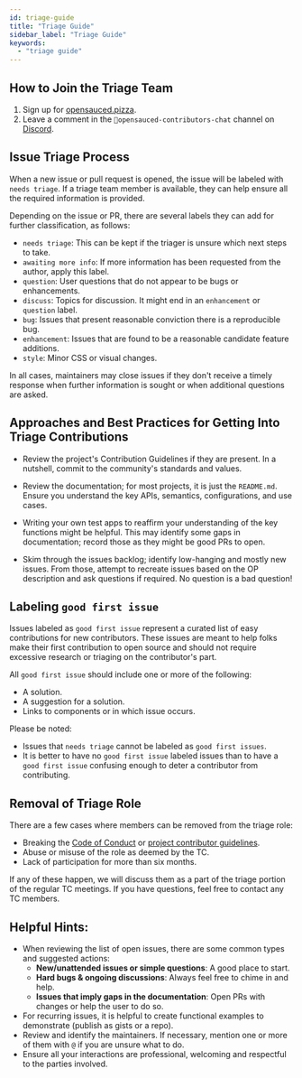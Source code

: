```yaml
---
id: triage-guide
title: "Triage Guide"
sidebar_label: "Triage Guide"
keywords:
  - "triage guide"
---
```


## How to Join the Triage Team

1. Sign up for [opensauced.pizza](https://opensauced.pizza).
2. Leave a comment in the `🍕opensauced-contributors-chat` channel on [Discord](https://discord.com/channels/714698561081704529/928693344358514698).

## Issue Triage Process

When a new issue or pull request is opened, the issue will be labeled with `needs triage`. If a triage team member is available, they can help ensure all the required information is provided.

Depending on the issue or PR, there are several labels they can add for further classification, as follows:

- `needs triage`: This can be kept if the triager is unsure which next steps to take.
- `awaiting more info`: If more information has been requested from the author, apply this label.
- `question`: User questions that do not appear to be bugs or enhancements.
- `discuss`: Topics for discussion. It might end in an `enhancement` or `question` label.
- `bug`: Issues that present reasonable conviction there is a reproducible bug.
- `enhancement`: Issues that are found to be a reasonable candidate feature additions.
- `style`: Minor CSS or visual changes.

In all cases, maintainers may close issues if they don't receive a timely response when further information is sought or when additional questions are asked.

## Approaches and Best Practices for Getting Into Triage Contributions

- Review the project's Contribution Guidelines if they are present. In a nutshell, commit to the community's standards and values.

- Review the documentation; for most projects, it is just the `README.md`. Ensure you understand the key APIs, semantics, configurations, and use cases.

- Writing your own test apps to reaffirm your understanding of the key functions might be helpful. This may identify some gaps in documentation; record those as they might be good PRs to open.

- Skim through the issues backlog; identify low-hanging and mostly new issues. From those, attempt to recreate issues based on the OP description and ask questions if required. No question is a bad question!

## Labeling `good first issue`

Issues labeled as `good first issue` represent a curated list of easy contributions for new contributors. These issues are meant to help folks make their first contribution to open source and should not require excessive research or triaging on the contributor's part.

All `good first issue` should include one or more of the following:

- A solution.
- A suggestion for a solution.
- Links to components or in which issue occurs.

Please be noted:

- Issues that `needs triage` cannot be labeled as `good first issues`.
- It is better to have no `good first issue` labeled issues than to have a `good first issue` confusing enough to deter a contributor from contributing.

## Removal of Triage Role

There are a few cases where members can be removed from the triage role:

- Breaking the [Code of Conduct](./code-of-conduct.md) or [project contributor guidelines](./introduction-to-contributing.md).
- Abuse or misuse of the role as deemed by the TC.
- Lack of participation for more than six months.

If any of these happen, we will discuss them as a part of the triage portion of the regular TC meetings. If you have questions, feel free to contact any TC members.

## Helpful Hints:

- When reviewing the list of open issues, there are some common types and suggested actions:
  - **New/unattended issues or simple questions**: A good place to start.
  - **Hard bugs & ongoing discussions**: Always feel free to chime in and help.
  - **Issues that imply gaps in the documentation**: Open PRs with changes or help the user to do so.
- For recurring issues, it is helpful to create functional examples to demonstrate (publish as gists or a repo).
- Review and identify the maintainers. If necessary, mention one or more of them with `@` if you are unsure what to do.
- Ensure all your interactions are professional, welcoming and respectful to the parties involved.
